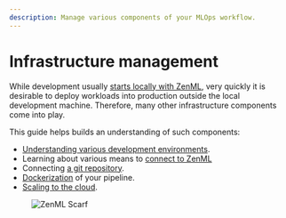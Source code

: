 ```yaml
---
description: Manage various components of your MLOps workflow.
---
```


# Infrastructure management

While development usually [starts locally with ZenML](../../starter-guide/starter-guide.md), very quickly it is desirable to deploy workloads into production outside the local development machine. Therefore, many other infrastructure components come into play.

This guide helps builds an understanding of such components:

- [Understanding various development environments](understanding-environments.md).
- Learning about various means to [connect to ZenML](connecting-to-zenml.md)
- Connecting [a git repository](connect-your-git-repository.md).
- [Dockerization](containerize-your-pipeline.md) of your pipeline.
- [Scaling to the cloud](scale-compute-to-the-cloud.md).

<figure><img src="https://static.scarf.sh/a.png?x-pxid=f0b4f458-0a54-4fcd-aa95-d5ee424815bc" alt="ZenML Scarf"><figcaption></figcaption></figure>
